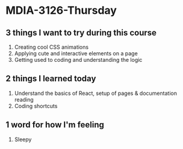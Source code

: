 # MDIA-3126-Thursday

## 3 things I want to try during this course
1. Creating cool CSS animations
2. Applying cute and interactive elements on a page
3. Getting used to coding and understanding the logic

## 2 things I learned today
1. Understand the basics of React, setup of pages & documentation reading
2. Coding shortcuts

## 1 word for how I'm feeling
1. Sleepy